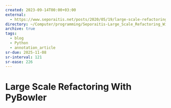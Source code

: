 ```yaml
---
created: 2023-09-14T00:00+03:00
external:
  - https://www.seporaitis.net/posts/2020/05/19/large-scale-refactoring-with-pybowler/
directory: ~/Computer/programming/Seporaitis-Large_Scale_Refactoring_With_PyBowler/
archive: true
tags:
  - blog
  - Python
  - annotation_article
sr-due: 2025-11-08
sr-interval: 121
sr-ease: 226
---
```


# Large Scale Refactoring With PyBowler
